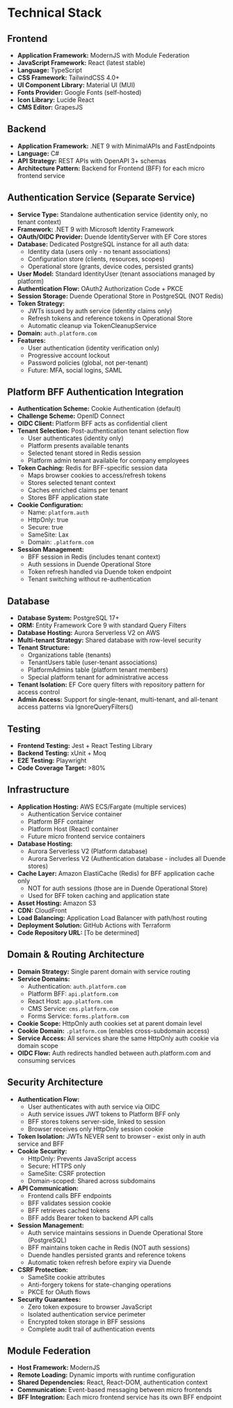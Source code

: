 # Technical Stack

## Frontend
- **Application Framework:** ModernJS with Module Federation
- **JavaScript Framework:** React (latest stable)
- **Language:** TypeScript
- **CSS Framework:** TailwindCSS 4.0+
- **UI Component Library:** Material UI (MUI)
- **Fonts Provider:** Google Fonts (self-hosted)
- **Icon Library:** Lucide React
- **CMS Editor:** GrapesJS

## Backend
- **Application Framework:** .NET 9 with MinimalAPIs and FastEndpoints
- **Language:** C#
- **API Strategy:** REST APIs with OpenAPI 3+ schemas
- **Architecture Pattern:** Backend for Frontend (BFF) for each micro frontend service

## Authentication Service (Separate Service)
- **Service Type:** Standalone authentication service (identity only, no tenant context)
- **Framework:** .NET 9 with Microsoft Identity Framework
- **OAuth/OIDC Provider:** Duende IdentityServer with EF Core stores
- **Database:** Dedicated PostgreSQL instance for all auth data:
  - Identity data (users only - no tenant associations)
  - Configuration store (clients, resources, scopes)
  - Operational store (grants, device codes, persisted grants)
- **User Model:** Standard IdentityUser (tenant associations managed by platform)
- **Authentication Flow:** OAuth2 Authorization Code + PKCE
- **Session Storage:** Duende Operational Store in PostgreSQL (NOT Redis)
- **Token Strategy:** 
  - JWTs issued by auth service (identity claims only)
  - Refresh tokens and reference tokens in Operational Store
  - Automatic cleanup via TokenCleanupService
- **Domain:** `auth.platform.com`
- **Features:**
  - User authentication (identity verification only)
  - Progressive account lockout
  - Password policies (global, not per-tenant)
  - Future: MFA, social logins, SAML

## Platform BFF Authentication Integration
- **Authentication Scheme:** Cookie Authentication (default)
- **Challenge Scheme:** OpenID Connect
- **OIDC Client:** Platform BFF acts as confidential client
- **Tenant Selection:** Post-authentication tenant selection flow
  - User authenticates (identity only)
  - Platform presents available tenants
  - Selected tenant stored in Redis session
  - Platform admin tenant available for company employees
- **Token Caching:** Redis for BFF-specific session data
  - Maps browser cookies to access/refresh tokens
  - Stores selected tenant context
  - Caches enriched claims per tenant
  - Stores BFF application state
- **Cookie Configuration:**
  - Name: `platform.auth`
  - HttpOnly: true
  - Secure: true
  - SameSite: Lax
  - Domain: `.platform.com`
- **Session Management:** 
  - BFF session in Redis (includes tenant context)
  - Auth sessions in Duende Operational Store
  - Token refresh handled via Duende token endpoint
  - Tenant switching without re-authentication

## Database
- **Database System:** PostgreSQL 17+
- **ORM:** Entity Framework Core 9 with standard Query Filters
- **Database Hosting:** Aurora Serverless V2 on AWS
- **Multi-tenant Strategy:** Shared database with row-level security
- **Tenant Structure:**
  - Organizations table (tenants)
  - TenantUsers table (user-tenant associations)
  - PlatformAdmins table (platform tenant members)
  - Special platform tenant for administrative access
- **Tenant Isolation:** EF Core query filters with repository pattern for access control
- **Admin Access:** Support for single-tenant, multi-tenant, and all-tenant access patterns via IgnoreQueryFilters()

## Testing
- **Frontend Testing:** Jest + React Testing Library
- **Backend Testing:** xUnit + Moq
- **E2E Testing:** Playwright
- **Code Coverage Target:** >80%

## Infrastructure
- **Application Hosting:** AWS ECS/Fargate (multiple services)
  - Authentication Service container
  - Platform BFF container  
  - Platform Host (React) container
  - Future micro frontend service containers
- **Database Hosting:** 
  - Aurora Serverless V2 (Platform database)
  - Aurora Serverless V2 (Authentication database - includes all Duende stores)
- **Cache Layer:** Amazon ElastiCache (Redis) for BFF application cache only
  - NOT for auth sessions (those are in Duende Operational Store)
  - Used for BFF token caching and application state
- **Asset Hosting:** Amazon S3
- **CDN:** CloudFront
- **Load Balancing:** Application Load Balancer with path/host routing
- **Deployment Solution:** GitHub Actions with Terraform
- **Code Repository URL:** [To be determined]

## Domain & Routing Architecture
- **Domain Strategy:** Single parent domain with service routing
- **Service Domains:**
  - Authentication: `auth.platform.com`
  - Platform BFF: `api.platform.com`
  - React Host: `app.platform.com`
  - CMS Service: `cms.platform.com`
  - Forms Service: `forms.platform.com`
- **Cookie Scope:** HttpOnly auth cookies set at parent domain level
- **Cookie Domain:** `.platform.com` (enables cross-subdomain access)
- **Service Access:** All services share the same HttpOnly auth cookie via domain scope
- **OIDC Flow:** Auth redirects handled between auth.platform.com and consuming services

## Security Architecture
- **Authentication Flow:** 
  - User authenticates with auth service via OIDC
  - Auth service issues JWT tokens to Platform BFF only
  - BFF stores tokens server-side, linked to session
  - Browser receives only HttpOnly session cookie
- **Token Isolation:** JWTs NEVER sent to browser - exist only in auth service and BFF
- **Cookie Security:**
  - HttpOnly: Prevents JavaScript access
  - Secure: HTTPS only
  - SameSite: CSRF protection
  - Domain-scoped: Shared across subdomains
- **API Communication:** 
  - Frontend calls BFF endpoints
  - BFF validates session cookie
  - BFF retrieves cached tokens
  - BFF adds Bearer token to backend API calls
- **Session Management:** 
  - Auth service maintains sessions in Duende Operational Store (PostgreSQL)
  - BFF maintains token cache in Redis (NOT auth sessions)
  - Duende handles persisted grants and reference tokens
  - Automatic token refresh before expiry via Duende
- **CSRF Protection:** 
  - SameSite cookie attributes
  - Anti-forgery tokens for state-changing operations
  - PKCE for OAuth flows
- **Security Guarantees:** 
  - Zero token exposure to browser JavaScript
  - Isolated authentication service perimeter
  - Encrypted token storage in BFF sessions
  - Complete audit trail of authentication events

## Module Federation
- **Host Framework:** ModernJS
- **Remote Loading:** Dynamic imports with runtime configuration
- **Shared Dependencies:** React, React-DOM, authentication context
- **Communication:** Event-based messaging between micro frontends
- **BFF Integration:** Each micro frontend service has its own BFF endpoint